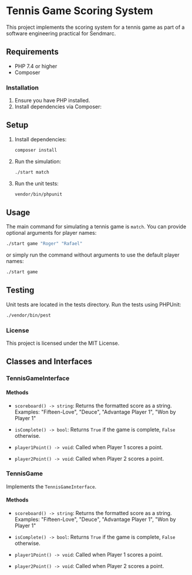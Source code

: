 # Tennis Game Scoring System

This project implements the scoring system for a tennis game as part of a software engineering practical for Sendmarc.

## Requirements

- PHP 7.4 or higher
- Composer


### Installation

1. Ensure you have PHP installed.
2. Install dependencies via Composer:


## Setup

1. Install dependencies:
    ```bash
    composer install
    ```

2. Run the simulation:
    ```bash
    ./start match
    ```

3. Run the unit tests:
    ```bash
    vendor/bin/phpunit
    ```

## Usage

The main command for simulating a tennis game is `match`. You can provide optional arguments for player names:
```bash
./start game "Roger" "Rafael"
```
or simply run the command without arguments to use the default player names:

```bash
./start game
```

## Testing
Unit tests are located in the tests directory. Run the tests using PHPUnit:

```bash
./vendor/bin/pest
```


### License
This project is licensed under the MIT License.



## Classes and Interfaces

### TennisGameInterface

#### Methods

- `scoreboard() -> string`: Returns the formatted score as a string. Examples: "Fifteen-Love", "Deuce", "Advantage Player 1", "Won by Player 1"

- `isComplete() -> bool`: Returns `True` if the game is complete, `False` otherwise.

- `player1Point() -> void`: Called when Player 1 scores a point.

- `player2Point() -> void`: Called when Player 2 scores a point.

### TennisGame

Implements the `TennisGameInterface`.

#### Methods

- `scoreboard() -> string`: Returns the formatted score as a string. Examples: "Fifteen-Love", "Deuce", "Advantage Player 1", "Won by Player 1"

- `isComplete() -> bool`: Returns `True` if the game is complete, `False` otherwise.

- `player1Point() -> void`: Called when Player 1 scores a point.

- `player2Point() -> void`: Called when Player 2 scores a point.
